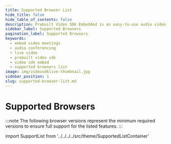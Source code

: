 ```yaml
---
title: Supported Browser List
hide_title: false
hide_table_of_contents: false
description: Prebuilt Video SDK Embedded is an easy-to-use audio video calling API. Embed video meetings add live video & audio conferencing to your applications or website.
sidebar_label: Supported Browsers
pagination_label: Supported Browsers
keywords:
  - embed video meetings
  - audio conferencing
  - live video
  - prebuilt video sdk
  - video sdk embed
  - supported browsers list
image: img/videosdklive-thumbnail.jpg
sidebar_position: 1
slug: supported-browser-list.md
---
```


# Supported Browsers

:::note
The following browser versions represent the minimum required versions to ensure full support for the listed features.
:::

import SupportList from '../../../../src/theme/SupportedListContainer'

<SupportList isSDKListInclude={false} isPictureInPictureInclude={false}/>

